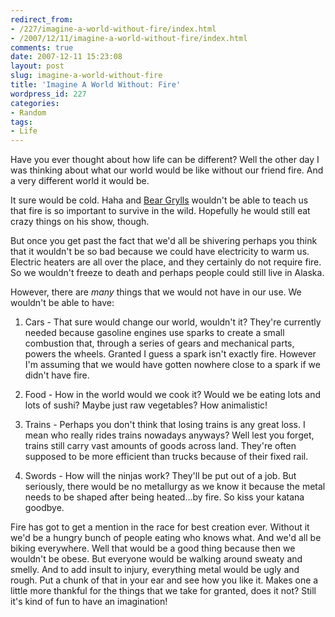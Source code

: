 ```yaml
---
redirect_from:
- /227/imagine-a-world-without-fire/index.html
- /2007/12/11/imagine-a-world-without-fire/index.html
comments: true
date: 2007-12-11 15:23:08
layout: post
slug: imagine-a-world-without-fire
title: 'Imagine A World Without: Fire'
wordpress_id: 227
categories:
- Random
tags:
- Life
---
```


Have you ever thought about how life can be different?  Well the other day I was thinking about what our world would be like without our friend fire.  And a very different world it would be.

It sure would be cold.  Haha and [Bear Grylls](http://en.wikipedia.org/wiki/Bear_Grylls) wouldn't be able to teach us that fire is so important to survive in the wild.  Hopefully he would still eat crazy things on his show, though.

But once you get past the fact that we'd all be shivering perhaps you think that it wouldn't be so bad because we could have electricity to warm us.  Electric heaters are all over the place, and they certainly do not require fire.  So we wouldn't freeze to death and perhaps people could still live in Alaska.

However, there are _many_ things that we would not have in our use.  We wouldn't be able to have:




  1. Cars - That sure would change our world, wouldn't it?  They're currently needed because gasoline engines use sparks to create a small combustion that, through a series of gears and mechanical parts, powers the wheels.  Granted I guess a spark isn't exactly fire.  However I'm assuming that we would have gotten nowhere close to a spark if we didn't have fire.


  2. Food - How in the world would we cook it?  Would we be eating lots and lots of sushi?  Maybe just raw vegetables?  How animalistic!


  3. Trains - Perhaps you don't think that losing trains is any great loss.  I mean who really rides trains nowadays anyways?  Well lest you forget, trains still carry vast amounts of goods across land.  They're often supposed to be more efficient than trucks because of their fixed rail.


  4. Swords - How will the ninjas work?  They'll be put out of a job.  But seriously, there would be no metallurgy as we know it because the metal needs to be shaped after being heated...by fire.  So kiss your katana goodbye.



Fire has got to get a mention in the race for best creation ever.  Without it we'd be a hungry bunch of people eating who knows what.  And we'd all be biking everywhere.  Well that would be a good thing because then we wouldn't be obese.  But everyone would be walking around sweaty and smelly.  And to add insult to injury, everything metal would be ugly and rough.  Put a chunk of that in your ear and see how you like it.  Makes one a little more thankful for the things that we take for granted, does it not?  Still it's kind of fun to have an imagination!
